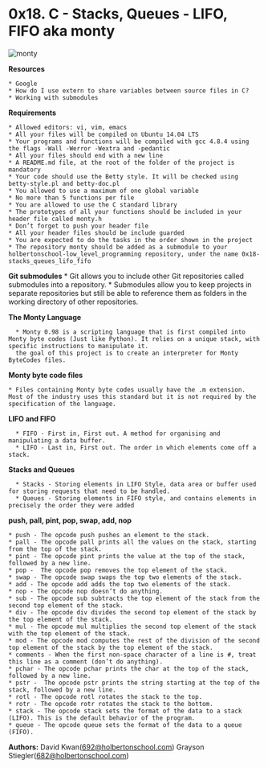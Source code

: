 # **0x18. C - Stacks, Queues - LIFO, FIFO aka monty**

![monty](https://pbs.twimg.com/media/CFYYWy6UEAE9Ow-.png)

**Resources**

	* Google
	* How do I use extern to share variables between source files in C?
	* Working with submodules

**Requirements**

    * Allowed editors: vi, vim, emacs
    * All your files will be compiled on Ubuntu 14.04 LTS
    * Your programs and functions will be compiled with gcc 4.8.4 using the flags -Wall -Werror -Wextra and -pedantic
    * All your files should end with a new line
    * A README.md file, at the root of the folder of the project is mandatory
    * Your code should use the Betty style. It will be checked using betty-style.pl and betty-doc.pl
    * You allowed to use a maximum of one global variable
    * No more than 5 functions per file
    * You are allowed to use the C standard library
    * The prototypes of all your functions should be included in your header file called monty.h
    * Don’t forget to push your header file
    * All your header files should be include guarded
    * You are expected to do the tasks in the order shown in the project
    * The repository monty should be added as a submodule to your holbertonschool-low_level_programming repository, under the name 0x18-stacks_queues_lifo_fifo

**Git submodules**
      * Git allows you to include other Git repositories called submodules into a repository. 
      * Submodules allow you to keep projects in separate repositories but still be able to reference them as folders in the working directory of other repositories.

**The Monty Language**

      * Monty 0.98 is a scripting language that is first compiled into Monty byte codes (Just like Python). It relies on a unique stack, with specific instructions to manipulate it. 
      the goal of this project is to create an interpreter for Monty ByteCodes files.

**Monty byte code files**

	* Files containing Monty byte codes usually have the .m extension. Most of the industry uses this standard but it is not required by the specification of the language.

**LIFO and FIFO**

      * FIFO - First in, First out. A method for organising and manipulating a data buffer.
      * LIFO - Last in, First out. The order in which elements come off a stack.

**Stacks and Queues**

      * Stacks - Storing elements in LIFO Style, data area or buffer used for storing requests that need to be handled.
      * Queues - Storing elements in FIFO style, and contains elements in precisely the order they were added

**push, pall, pint, pop, swap, add, nop**

	* push - The opcode push pushes an element to the stack.
	* pall - The opcode pall prints all the values on the stack, starting from the top of the stack.
	* pint - The opcode pint prints the value at the top of the stack, followed by a new line.
	* pop -  The opcode pop removes the top element of the stack.
	* swap - The opcode swap swaps the top two elements of the stack.
	* add - The opcode add adds the top two elements of the stack.
	* nop - The opcode nop doesn’t do anything.
	* sub - The opcode sub subtracts the top element of the stack from the second top element of the stack.
	* div - The opcode div divides the second top element of the stack by the top element of the stack.
	* mul - The opcode mul multiplies the second top element of the stack with the top element of the stack.
	* mod - The opcode mod computes the rest of the division of the second top element of the stack by the top element of the stack.
	* comments - When the first non-space character of a line is #, treat this line as a comment (don’t do anything).
	* pchar - The opcode pchar prints the char at the top of the stack, followed by a new line.
	* pstr -  The opcode pstr prints the string starting at the top of the stack, followed by a new line.
	* rotl - The opcode rotl rotates the stack to the top.
	* rotr - The opcode rotr rotates the stack to the bottom.
	* stack - The opcode stack sets the format of the data to a stack (LIFO). This is the default behavior of the program.
	* queue - The opcode queue sets the format of the data to a queue (FIFO).

**Authors:**
David Kwan(692@holbertonschool.com)
Grayson Stiegler(682@holbertonschool.com)